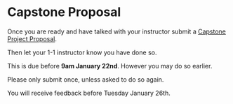 # Capstone Proposal

Once you are ready and have talked with your instructor submit a [Capstone Project Proposal](https://airtable.com/shrJhKkItdAN5DKdi).  

Then let your 1-1 instructor know you have done so.

This is due before **9am January 22nd**.  However you may do so earlier.

Please only submit once, unless asked to do so again.

You will receive feedback before Tuesday January 26th.

